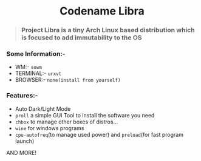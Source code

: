 <h1 align="center"> Codename Libra </h1>

> ### Project Libra is a tiny Arch Linux based distribution which is focused to add immutability to the OS 

### Some Information:-

- WM:- `sowm`
- TERMINAL:- `urxvt`
- BROWSER:- `none(install from yourself)`

### Features:-
- Auto Dark/Light Mode
- `proll` a simple GUI Tool to install the software you need
- `chbox` to manage other boxes of distros...
- `wine` for windows programs
- `cpu-autofreq`(to manage used power) and `preload`(for fast program launch)

AND MORE!
